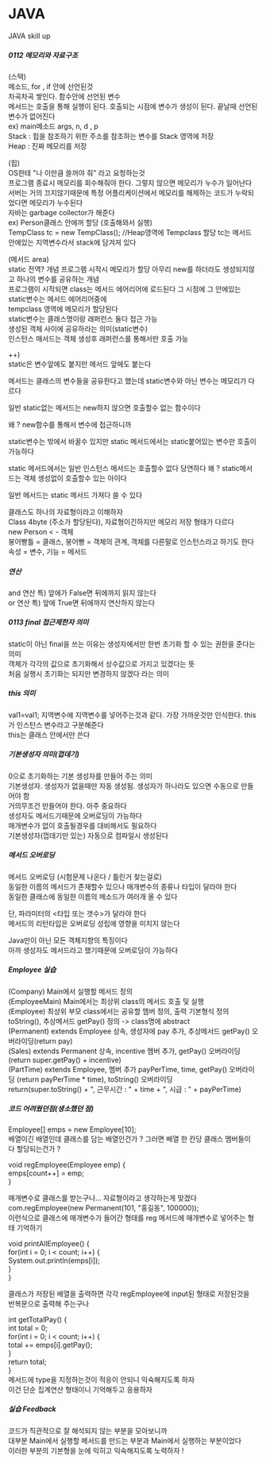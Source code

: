 # JAVA
JAVA skill up
##### 0112 메모리와 자료구조

(스택)   
메소드, for , if 안에 선언된것  
차곡차곡 쌓인다. 함수안에 선언된 변수  
메서드는 호출을 통해 실행이 된다. 호출되는 시점에 변수가 생성이 된다. 끝날때 선언된 변수가 없어진다  
ex) main메소드 args, n, d , p  
Stack : 힙을 참조하기 위한 주소를 참조하는 변수를 Stack 영역에 저장  
Heap : 진짜 메모리를 저장

(힙)  
OS한테 "나 이만큼 쓸꺼야 줘" 라고 요청하는것  
프로그램 종료시 메모리를 회수해줘야 한다. 그렇지 않으면 메모리가 누수가 일어난다  
서버는 거의 끄지않기때문에 특정 어플리케이션에서 메모리를 해제하는 코드가 누락되었다면 메모리가 누수된다  
자바는 garbage collector가 해준다  
ex) Person클래스 안에꺼 할당 (호출해와서 실행)  
TempClass tc = new TempClass(); //Heap영역에 Tempclass 할당 tc는 메서드 안에있는 지역변수라서 stack에 담겨져 있다  

(메서드 area)  
static 전역? 개념 프로그램 시작시 메모리가 할당 아무리 new를 하더라도 생성되지않고 하나의 변수를 공유하는 개념  
프로그램이 시작되면 class는 메서드 에어리어에 로드된다 그 시점에 그 안에있는 static변수는 메서드 에어리어중에  
tempclass 영역에 메모리가 할당된다  
static변수는 클래스명이랑 래퍼런스 둘다 접근 가능  
생성된 객체 사이에 공유하라는 의미(static변수)  
인스턴스 매서드는 객체 생성후 래퍼런스를 통해서만 호출 가능  

++)  
static은 변수앞에도 붙지만 메서드 앞에도 붙는다

메서드는 클래스의 변수들을 공유한다고 했는데 static변수와 아닌 변수는 메모리가 다르다

일반 static없는 메서드는 new하지 않으면 호출할수 없는 함수이다

왜 ? new함수를 통해서 변수에 접근하니까

static변수는 밖에서 바꿀수 있지만 static 메서드에서는 static붙어있는 변수만 호출이 가능하다

static 메서드에서는 일반 인스턴스 메서드는 호출할수 없다 당연하다 왜 ? static메서드는 객체 생성없이 호출할수 있는 아이다

일반 메서드는 static 메서드 가져다 쓸 수 있다

클래스도 하나의 자료형이라고 이해하자  
Class 4byte (주소가 할당된다), 자료형이긴하지만 메모리 저장 형태가 다르다  
new Person < - 객체  
붕어빵틀 = 클래스, 붕어빵 = 객체의 관계, 객체를 다른말로 인스턴스라고 하기도 한다  
속성 = 변수, 기능 = 메서드  

##### 연산  
and 연산 특) 앞에가 False면 뒤에까지 읽지 않는다   
or 연산 특) 앞에 True면 뒤에까지 연산하지 않는다  

##### 0113 final 접근제한자 의미  
static이 아닌 final을 쓰는 이유는 생성자에서만 한번 초기화 할 수 있는 권한을 준다는 의미  
객체가 각각의 값으로 초기화해서 상수값으로 가지고 있겠다는 뜻  
처음 실행시 초기화는 되지만 변경하지 않겠다 라는 의미

##### this 의미  
val1=val1; 지역변수에 지역변수를 넣어주는것과 같다. 가장 가까운것만 인식한다. this가 인스턴스 변수라고 구분해준다  
this는 클래스 안에서만 쓴다  

##### 기본생성자 의미(껍데기)  
0으로 초기화하는 기본 생성자를 만들어 주는 의미  
기본생성자. 생성자가 없을때만 자동 생성됨. 생성자가 하나라도 있으면 수동으로 만들어야 함  
거의무조건 만들어야 한다. 아주 중요하다  
생성자도 메서드기때문에 오버로딩이 가능하다  
매개변수가 없이 호출될경우를 대비해서도 필요하다  
기본생성자(껍데기만 있는) 자동으로 컴파일시 생성된다  

##### 메서드 오버로딩
메서드 오버로딩 (시험문제 나온다 / 틀린거 찾는걸로)  
동일한 이름의 메서드가 존재할수 있으나 매개변수의 종류나 타입이 달라야 한다   
동일한 클래스에 동일한 이름의 메소드가 여러개 올 수 있다  
  
단, 파라미터의 <타입 또는 갯수>가 달라야 한다  
메서드의 리턴타입은 오버로딩 성립에 영향을 미치지 않는다  
  
Java만이 아닌 모든 객체지향의 특징이다  
아까 생성자도 메서드라고 했기때문에 오버로딩이 가능하다  


##### Employee 실습
(Company) Main에서 실행할 메서드 정의  
(EmployeeMain) Main에서는 최상위 class의 메서드 호출 및 실행  
(Employee) 최상위 부모 class에서는 공유할 멤버 정의, 출력 기본형식 정의 toString(), 추상메서드 getPay() 정의 -> class명에 abstract  
(Permanent) extends Employee 상속, 생성자에 pay 추가, 추상메서드 getPay() 오버라이딩(return pay)  
(Sales) extends Permanent 상속, incentive 멤버 추가, getPay() 오버라이딩 (return super.getPay() + incentive)  
(PartTime) extends Employee, 멤버 추가 payPerTime, time, getPay() 오버라이딩 (return payPerTime * time), toString() 오버라이딩    
return(super.toString() + ", 근무시간 : " + time + ", 시급 : " + payPerTime)    

##### 코드 어려웠던점(생소했던 점)  

Employee[] emps = new Employee[10];  
배열이긴 배열인데 클래스를 담는 배열인건가 ? 그러면 배열 한 칸당 클래스 멤버들이 다 할당되는건가 ?  
  
void regEmployee(Employee emp) {  
		emps[count++] = emp;  
	}  
    
  매개변수로 클래스를 받는구나... 자료형이라고 생각하는게 맞겠다  
  com.regEmployee(new Permanent(101, "홍길동", 100000));    
  이런식으로 클래스에 매개변수가 들어간 형태를 reg 메서드에 매개변수로 넣어주는 형태 기억하기   
  
   
void printAllEmployee() {  
		for(int i = 0; i < count; i++) {  
			System.out.println(emps[i]);  
		}  
	}  
  
  클래스가 저장된 배열을 출력하면 각각 regEmployee에 input된 형태로 저장된것을  
  반복문으로 출력해 주는구나  
  
   int getTotalPay() {  
		int total = 0;  
		for(int i = 0; i < count; i++) {  
			total += emps[i].getPay();  
		}  
		return total;  
	}  
    메서드에 type을 지정하는것이 적응이 안되니 익숙해지도록 하자  
    이건 단순 집계연산 형태이니 기억해두고 응용하자  
    
##### 실습 Feedback  
코드가 직관적으로 잘 해석되지 않는 부분을 모아보니까    
대부분 Main에서 실행할 메서드를 만드는 부분과 Main에서 실행하는 부분이었다  
이러한 부분의 기본형을 눈에 익히고 익숙해지도록 노력하자 ! 
    




